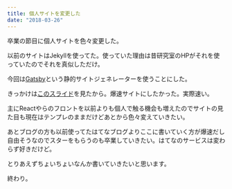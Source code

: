 ```yaml
---
title: 個人サイトを変更した
date: "2018-03-26"
---
```


卒業の節目に個人サイトを色々変更した。

以前のサイトはJekyllを使ってた。使っていた理由は昔研究室のHPがそれを使っていたのでそれを真似しただけ。

今回は[Gatsby](https://www.gatsbyjs.org/)という静的サイトジェネレーターを使うことにした。

きっかけは[このスライド](https://speakerdeck.com/nnjyami/gatsby-super-fast)を見たから。爆速サイトにしたかった。実際速い。

主にReactやらのフロントを以前よりも個人で触る機会も増えたのでサイトの見た目も現在はテンプレのままだけどあとから色々変えていきたい。

あとブログの方も以前使ってたはてなブログよりここに書いていく方が爆速だし自由そうなのでスターをもらうのも卒業していきたい。はてなのサービスは変わらず好きだけど。

とりあえずちょいちょいなんか書いていきたいと思います。

終わり。